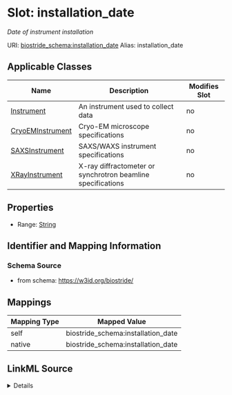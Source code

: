 

# Slot: installation_date 


_Date of instrument installation_





URI: [biostride_schema:installation_date](https://w3id.org/biostride/schema/installation_date)
Alias: installation_date

<!-- no inheritance hierarchy -->





## Applicable Classes

| Name | Description | Modifies Slot |
| --- | --- | --- |
| [Instrument](Instrument.md) | An instrument used to collect data |  no  |
| [CryoEMInstrument](CryoEMInstrument.md) | Cryo-EM microscope specifications |  no  |
| [SAXSInstrument](SAXSInstrument.md) | SAXS/WAXS instrument specifications |  no  |
| [XRayInstrument](XRayInstrument.md) | X-ray diffractometer or synchrotron beamline specifications |  no  |






## Properties

* Range: [String](String.md)




## Identifier and Mapping Information






### Schema Source


* from schema: https://w3id.org/biostride/




## Mappings

| Mapping Type | Mapped Value |
| ---  | ---  |
| self | biostride_schema:installation_date |
| native | biostride_schema:installation_date |




## LinkML Source

<details>
```yaml
name: installation_date
description: Date of instrument installation
from_schema: https://w3id.org/biostride/
rank: 1000
alias: installation_date
owner: Instrument
domain_of:
- Instrument
range: string

```
</details>